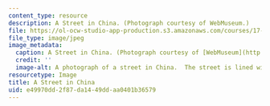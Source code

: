 ```yaml
---
content_type: resource
description: A Street in China. (Photograph courtesy of WebMuseum.)
file: https://ol-ocw-studio-app-production.s3.amazonaws.com/courses/17-552-political-economy-of-chinese-reform-spring-2003/e49970dd2f87da1449ddaa0401b36579_17-552s03.jpg
file_type: image/jpeg
image_metadata:
  caption: A Street in China. (Photograph courtesy of [WebMuseum](http://www.ibiblio.org/wm/)_._)
  credit: ''
  image-alt: A photograph of a street in China.  The street is lined with pedestrians.
resourcetype: Image
title: A Street in China
uid: e49970dd-2f87-da14-49dd-aa0401b36579
---
```

